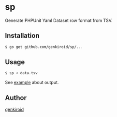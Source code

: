 # sp

Generate PHPUnit Yaml Dataset row format from TSV.

## Installation

```sh
$ go get github.com/genkiroid/sp/...
```

## Usage

```sh
$ sp < data.tsv
```

See [example](https://github.com/genkiroid/sp/blob/master/sp_test.go) about output.

## Author

[genkiroid](https://github.com/genkiroid)

